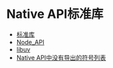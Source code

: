 # Native API标准库

-   [标准库](third_party_libc/musl.md)
-   [Node_API](third_party_napi/napi.md)
-   [libuv](third_party_libuv/libuv.md)
-   [Native API中没有导出的符号列表](third_party_libc/musl-peculiar-symbol.md)
